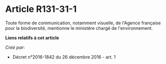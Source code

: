 # Article R131-31-1

Toute  forme de communication, notamment visuelle, de l'Agence française pour  la biodiversité, mentionne le ministère chargé
de l'environnement.

**Liens relatifs à cet article**

_Créé par_:

  - Décret n°2016-1842 du 26 décembre 2016 - art. 1
